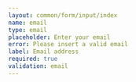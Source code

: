 ```yaml
---
layout: common/form/input/index
name: email
type: email
placeholder: Enter your email
error: Please insert a valid email
label: Email address
required: true
validation: email
---
```

